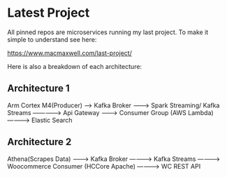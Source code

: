 # Latest Project


All pinned repos are microservices running my last project. To make it simple to understand see here:

https://www.macmaxwell.com/last-project/

Here is also a breakdown of each architecture:

## Architecture 1
Arm Cortex M4(Producer) —-> Kafka Broker ——-> Spark Streaming/ Kafka Streams ————–> Api Gateway ——-> Consumer Group (AWS Lambda)————> Elastic Search

## Architecture 2
Athena(Scrapes Data) ———> Kafka Broker ———-> Kafka Streams ———–> Woocommerce Consumer (HCCore Apache) ————> WC REST API
